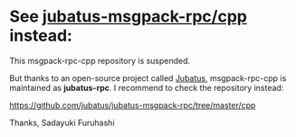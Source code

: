 # See [jubatus-msgpack-rpc/cpp](https://github.com/jubatus/jubatus-msgpack-rpc/tree/master/cpp) instead:

This msgpack-rpc-cpp repository is suspended.

But thanks to an open-source project called [Jubatus](http://jubat.us/en/), msgpack-rpc-cpp is maintained as **jubatus-rpc**.
I recommend to check the repository instead:

https://github.com/jubatus/jubatus-msgpack-rpc/tree/master/cpp


Thanks, Sadayuki Furuhashi
